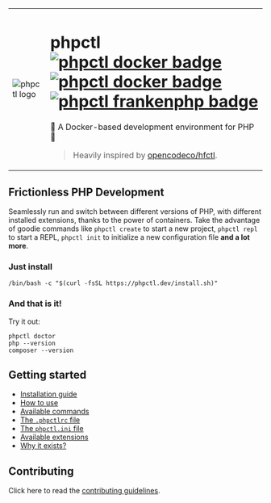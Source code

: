<table>
  <tr>
    <td>
      <img alt="phpctl logo" src="https://github.com/opencodeco/phpctl/assets/183722/f241cca0-aa1d-4776-b4f7-ff17c3f11955">
    </td>
    <td>
      <h1>
        phpctl
        <a href="https://github.com/opencodeco/phpctl/actions/workflows/docker.yml"><img alt="phpctl docker badge" src="https://github.com/opencodeco/phpctl/actions/workflows/docker.yml/badge.svg"></a>
        <a href="https://github.com/opencodeco/phpctl/actions/workflows/devcontainer.yml"><img alt="phpctl docker badge" src="https://github.com/opencodeco/phpctl/actions/workflows/devcontainer.yml/badge.svg"></a>
        <a href="https://github.com/opencodeco/phpctl/actions/workflows/frankenphp.yml"><img alt="phpctl frankenphp badge" src="https://github.com/opencodeco/phpctl/actions/workflows/frankenphp.yml/badge.svg"></a>
      </h1>
      <p>🐳 A Docker-based development environment for PHP 🐘</p>
      <blockquote>Heavily inspired by <a href="https://github.com/opencodeco/hfctl">opencodeco/hfctl</a>.</blockquote>
    </td>
  </tr>
</table>

## Frictionless PHP Development

Seamlessly run and switch between different versions of PHP, with different installed extensions, thanks to the power of containers.
Take the advantage of goodie commands like `phpctl create` to start a new project, `phpctl repl` to start a REPL, `phpctl init` to initialize a new configuration file **and a lot more**.

### Just install
```shell
/bin/bash -c "$(curl -fsSL https://phpctl.dev/install.sh)"
```
### And that is it!
Try it out:
```shell
phpctl doctor
php --version
composer --version
```

## Getting started

- [Installation guide](https://phpctl.dev/#installation)
- [How to use](https://phpctl.dev/#usage)
- [Available commands](https://phpctl.dev/commands)
- [The `.phpctlrc` file](https://phpctl.dev/phpctlrc)
- [The `phpctl.ini` file](https://phpctl.dev/phpctlini)
- [Available extensions](https://phpctl.dev/extensions)
- [Why it exists?](https://phpctl.dev/why)

## Contributing
Click here to read the [contributing guidelines](CONTRIBUTING.md).
